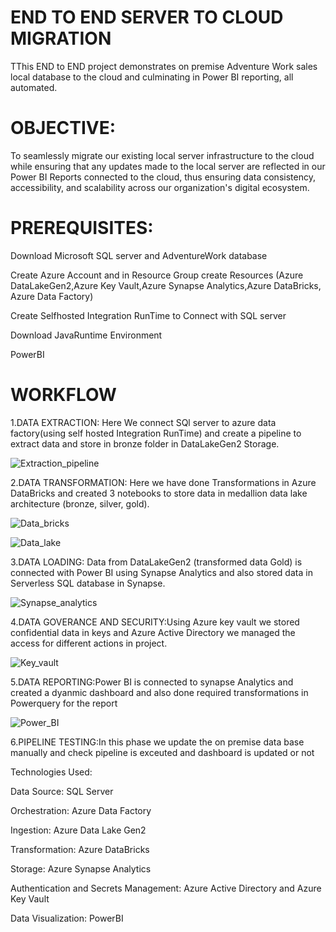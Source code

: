
# END TO END SERVER TO CLOUD MIGRATION 

TThis END to END project demonstrates on premise Adventure Work sales local database to the cloud and culminating in Power BI reporting, all automated.

# OBJECTIVE:
To seamlessly migrate our existing local server infrastructure to the cloud while ensuring that any updates made to the local server are reflected in our Power BI Reports connected to the cloud, thus ensuring data consistency, accessibility, and scalability across our organization's digital ecosystem.

# PREREQUISITES:
 Download Microsoft SQL server and AdventureWork database
 
 Create Azure Account and in Resource Group create Resources (Azure DataLakeGen2,Azure Key Vault,Azure Synapse Analytics,Azure DataBricks, Azure Data Factory) 

 Create Selfhosted Integration RunTime to Connect with SQL server

 Download JavaRuntime Environment

 PowerBI

# WORKFLOW

1.DATA EXTRACTION: Here We connect SQl server to azure data factory(using self hosted Integration RunTime) and create a pipeline to extract data and store in bronze folder in DataLakeGen2 Storage.

![Extraction_pipeline](Extraction_pipeline.PNG)

2.DATA TRANSFORMATION: Here we have done Transformations in Azure DataBricks and created 3 notebooks to store data in medallion data lake architecture (bronze, silver, gold).

![Data_bricks](Data_bricks.PNG)

![Data_lake](Data_lake.PNG)

3.DATA LOADING: Data from DataLakeGen2 (transformed data Gold) is connected with Power BI using Synapse Analytics and also stored data in Serverless SQL database in Synapse.

![Synapse_analytics](Synapse_analytics.PNG)


4.DATA GOVERANCE AND SECURITY:Using Azure key vault we stored confidential data in keys and Azure Active Directory we managed the access for different actions in project.

![Key_vault](Key_vault.PNG)


5.DATA REPORTING:Power BI is connected to synapse Analytics and created a dyanmic dashboard and also done required transformations in Powerquery for the report

![Power_BI](Power_BI.PNG)

6.PIPELINE TESTING:In this phase we update the on premise data base manually and check pipeline is exceuted and dashboard is updated or not



Technologies Used:

Data Source: SQL Server

Orchestration: Azure Data Factory

Ingestion: Azure Data Lake Gen2

Transformation: Azure DataBricks

Storage: Azure Synapse Analytics

Authentication and Secrets Management: Azure Active Directory and Azure Key Vault

Data Visualization: PowerBI










